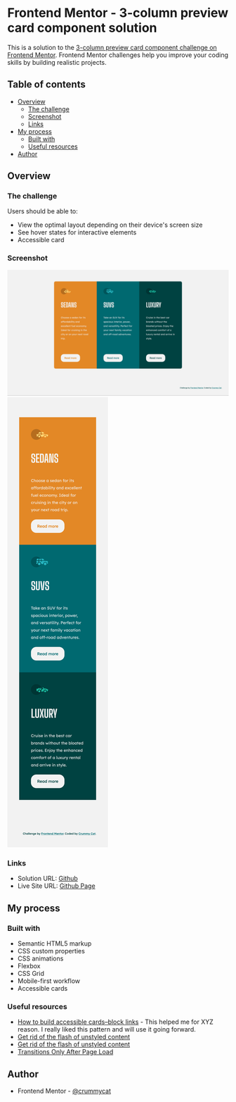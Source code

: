 # Frontend Mentor - 3-column preview card component solution

This is a solution to the [3-column preview card component challenge on Frontend Mentor](https://www.frontendmentor.io/challenges/3column-preview-card-component-pH92eAR2-). Frontend Mentor challenges help you improve your coding skills by building realistic projects.

## Table of contents

- [Overview](#overview)
  - [The challenge](#the-challenge)
  - [Screenshot](#screenshot)
  - [Links](#links)
- [My process](#my-process)
  - [Built with](#built-with)
  - [Useful resources](#useful-resources)
- [Author](#author)

## Overview

### The challenge

Users should be able to:

- View the optimal layout depending on their device's screen size
- See hover states for interactive elements
- Accessible card

### Screenshot

![](./screenshots/desktop.png)
![](./screenshots/mobile.png)

### Links

- Solution URL: [Github](https://github.com/crummycat/fm_3_column_preview_card_component)
- Live Site URL: [Github Page](https://crummycat.github.io/fm_3_column_preview_card_component/)

## My process

### Built with

- Semantic HTML5 markup
- CSS custom properties
- CSS animations
- Flexbox
- CSS Grid
- Mobile-first workflow
- Accessible cards

### Useful resources

- [How to build accessible cards–block links](https://www.nomensa.com/blog/how-build-accessible-cards-block-links) - This helped me for XYZ reason. I really liked this pattern and will use it going forward.
- [Get rid of the flash of unstyled content](https://medium.com/@fbnlsr/how-to-get-rid-of-the-flash-of-unstyled-content-d6b79bf5d75f)
- [Get rid of the flash of unstyled content](https://medium.com/@fbnlsr/how-to-get-rid-of-the-flash-of-unstyled-content-d6b79bf5d75f)
- [Transitions Only After Page Load](https://css-tricks.com/transitions-only-after-page-load/)

## Author

- Frontend Mentor - [@crummycat](https://www.frontendmentor.io/profile/crummycat)
